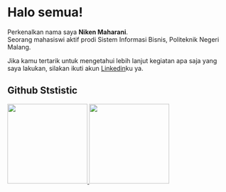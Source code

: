 # Halo semua! 

Perkenalkan nama saya **Niken Maharani**.<br>
Seorang mahasiswi aktif prodi Sistem Informasi Bisnis, Politeknik Negeri Malang. <br>

<!--
**nikenmn/nikenmn** is a ✨ _special_ ✨ repository because its `README.md` (this file) appears on your GitHub profile.

Here are some ideas to get you started:

- 🔭 I’m currently working on ...
- 🌱 I’m currently learning ...
- 👯 I’m looking to collaborate on ...
- 🤔 I’m looking for help with ...
- 💬 Ask me about ...
- 📫 How to reach me: ...
- 😄 Pronouns: ...
- ⚡ Fun fact: ...
-->

Jika kamu tertarik untuk mengetahui lebih lanjut kegiatan apa saja yang saya lakukan, silakan ikuti akun [Linkedin](https://www.linkedin.com/in/nikenmaharani/)ku ya.<br> 

## Github Ststistic
<p align="left">
<a href="https://github.com/nikenmn">
  <img height="180em" src="https://github-readme-stats-eight-theta.vercel.app/api?username=penuliscode&show_icons=true&theme=algolia&include_all_commits=true&count_private=true"/>
  <img height="180em" src="https://github-readme-stats-eight-theta.vercel.app/api/top-langs/?username=penuliscode&layout=compact&theme=algolia"/>
</a>
</p>
